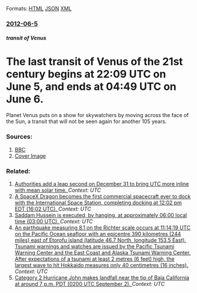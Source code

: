
Formats: [HTML](/news/2012/06/5/the-last-transit-of-venus-of-the-21st-century-begins-at-22-09-utc-on-june-5-and-ends-at-04-49-utc-on-june-6.html)  [JSON](/news/2012/06/5/the-last-transit-of-venus-of-the-21st-century-begins-at-22-09-utc-on-june-5-and-ends-at-04-49-utc-on-june-6.json)  [XML](/news/2012/06/5/the-last-transit-of-venus-of-the-21st-century-begins-at-22-09-utc-on-june-5-and-ends-at-04-49-utc-on-june-6.xml)  

### [2012-06-5](/news/2012/06/5/index.md)

##### transit of Venus
# The last transit of Venus of the 21st century begins at 22:09 UTC on June 5, and ends at 04:49 UTC on June 6. 

Planet Venus puts on a show for skywatchers by moving across the face of the Sun, a transit that will not be seen again for another 105 years.


### Sources:

1. [BBC](http://www.bbc.co.uk/news/science-environment-17745366)
1. [Cover Image](http://ichef-1.bbci.co.uk/news/1024/media/images/60726000/jpg/_60726014_60719090.jpg)

### Related:

1. [Authorities add a leap second on December 31 to bring UTC more inline with mean solar time. ](/news/2016/12/31/authorities-add-a-leap-second-on-december-31-to-bring-utc-more-inline-with-mean-solar-time.md) _Context: UTC_
2. [A SpaceX Dragon becomes the first commercial spacecraft ever to dock with the International Space Station, completing docking at 12:02 pm EDT (16:02 UTC). ](/news/2012/05/25/a-spacex-dragon-becomes-the-first-commercial-spacecraft-ever-to-dock-with-the-international-space-station-completing-docking-at-12-02-pm-ed.md) _Context: UTC_
3. [ Saddam Hussein is executed, by hanging, at approximately 06:00 local time (03:00 UTC). ](/news/2006/12/30/saddam-hussein-is-executed-by-hanging-at-approximately-06-00-local-time-03-00-utc.md) _Context: UTC_
4. [ An earthquake measuring 8.1 on the Richter scale occurs at 11:14:19 UTC on the Pacific Ocean seafloor with an epicentre 390 kilometres (244 miles) east of Etorofu island (latitude 46.7 North, longitude 153.5 East). Tsunami warnings and watches are issued by the Pacific Tsunami Warning Center and the East Coast and Alaska Tsunami Warning Center. After expectations of a tsunami at least 2 metres (6 feet) high, the largest wave to hit Hokkaido measures only 40 centimetres (16 inches).](/news/2006/11/15/an-earthquake-measuring-8-1-on-the-richter-scale-occurs-at-11-14-19-utc-on-the-pacific-ocean-seafloor-with-an-epicentre-390-kilometres-244.md) _Context: UTC_
5. [ Category 2 Hurricane John makes landfall near the tip of Baja California at around 7 p.m. PDT (0200 UTC September 2). ](/news/2006/09/1/category-2-hurricane-john-makes-landfall-near-the-tip-of-baja-california-at-around-7-p-m-pdt-0200-utc-september-2.md) _Context: UTC_

